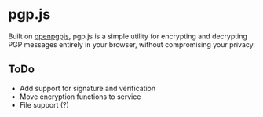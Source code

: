 # pgp.js

Built on [openpgpjs](https://github.com/openpgpjs/openpgpjs), pgp.js is a simple utility for encrypting and decrypting PGP messages entirely in your browser, without compromising your privacy.

## ToDo

- Add support for signature and verification
- Move encryption functions to service
- File support (?)